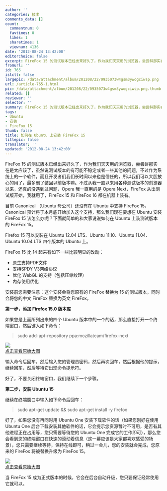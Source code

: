 ```yaml
---
author: ''
categories: 技术
comments_data: []
count:
  commentnum: 0
  favtimes: 0
  likes: 1
  sharetimes: 1
  viewnum: 4136
date: '2012-08-24 13:42:00'
editorchoice: false
excerpt: FireFox 15 的测试版本已经出来好久了，作为我们天天用的浏览器，尝尝鲜那实在是太应该了，虽然说测试版本的有可能不稳定或者一些其他的问题，不过作为系统上的一个软件，而且开发者们我们长时间以来也是信任的，所  ...
fromurl: ''
id: 765
islctt: false
largepic: /data/attachment/album/201208/22/0935073w4gsm3ywogciwsp.png
url: /article-765-1.html
pic: /data/attachment/album/201208/22/0935073w4gsm3ywogciwsp.png.thumb.jpg
related: []
reviewer: ''
selector: ''
summary: FireFox 15 的测试版本已经出来好久了，作为我们天天用的浏览器，尝尝鲜那实在是太应该了，虽然说测试版本的有可能不稳定或者一些其他的问题，不过作为系统上的一个软件，而且开发者们我们长时间以来也是信任的，所  ...
tags:
- Ubuntu
- 安装
- FireFox 15
thumb: false
title: 如何在 Ubuntu 上安装 FireFox 15
titlepic: false
translator: ''
updated: '2012-08-24 13:42:00'
---
```


FireFox 15 的测试版本已经出来好久了，作为我们天天用的浏览器，尝尝鲜那实在是太应该了，虽然说测试版本的有可能不稳定或者一些其他的问题，不过作为系统上的一个软件，而且开发者们我们长时间以来也是信任的，所以我们可以大胆放心的用了，最多删了装回以前版本嘛。不过从我一直以来用各种测试版本的浏览器以来，还真的没遇到过问题，Opera 我一直用的是 Opera Next，FireFox 从出测试版开始，我就用了，FireFox 15 和 FireFox 16 都在机器上装有。


目前 Canonical （Ubuntu 母公司）还没有在 Ubuntu 中支持 FireFox 15，Canonical 预计将于本月底开始加入这个支持，那么我们现在要想在 Ubuntu 安装 FireFox 15 该怎么办呢？下面就简单的和大家说说如何在 Ubuntu 上装测试版本的 FireFox 15。


Firefox 15 可以安装在 Ubuntu 12.04 LTS、Ubuntu 11.10、Ubuntu 11.04、Ubuntu 10.04 LTS 四个版本的 Ubuntu 上。


FireFox 15 比 14 起来有如下一些比较明显的改动：


* 原生支持PDF文件
* 支持SPDY V3网络协议
* 优化 WebGL 的支持（包括压缩纹理）
* 内存使用优化


安装前您需要注意：这个安装会将您原有的 FireFox 替换为 15 的测试版本，同时会将您的中文 FireFox 替换为英文 FireFox。


**第一步，添加 Firefox 15.0 版本库**


如果您是上面所列出来的四个 Ubuntu 版本中的一个的话，那么直接打开一个终端窗口，然后键入如下命令：



> 
> sudo add-apt-repository ppa:mozillateam/firefox-next
> 
> 
> 


[![](/data/attachment/album/201208/22/0935073w4gsm3ywogciwsp.png)  
点击查看原始大图](https://img.linux.net.cn/data/attachment/album/201208/22/0935073w4gsm3ywogciwsp.png)


输入命令后回车，然后输入您的管理员密码，然后再次回车，然后根据他的提示，继续回车，然后等待它出现命令提示符。


好了，不要关闭终端窗口，我们继续下一个步骤。


**第二步，安装 Ubuntu 15**


继续在终端窗口中输入如下命令后回车：



> 
> sudo apt-get update && sudo apt-get install -y firefox
> 
> 
> 


好了，如果您没有再同时用 Ubuntu One 安装下载软件的话（如果您刚好在使用 Ubuntu One 后台下载安装其他软件的话，它会提示您资源暂时不可用，是否有其他进程正在占用等，您只需要等待您的 Ubuntu One 完成它的工作即可），那么您会看到您的终端窗口在快速的滚动着信息（这一幕应该是大家都喜欢感受的场景），您只需要继续等待，保持在线即可，稍过一会儿，您的安装就会完成，您原来的 FireFox 将被替换升级为 FireFox 15。


[![](/data/attachment/album/201208/22/1021250as1gb49g6i8m3i0.png)  
点击查看原始大图](https://img.linux.net.cn/data/attachment/album/201208/22/1021250as1gb49g6i8m3i0.png)


当 FireFox 15 成为正式版本的时候，它会在后台自动升级，您只要保证经常使用它就可以。